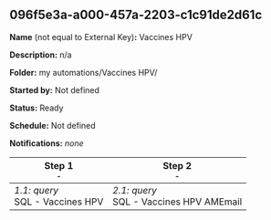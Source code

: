 ## 096f5e3a-a000-457a-2203-c1c91de2d61c

**Name** (not equal to External Key)**:** Vaccines HPV

**Description:** n/a

**Folder:** my automations/Vaccines HPV/

**Started by:** Not defined

**Status:** Ready

**Schedule:** Not defined

**Notifications:** _none_


| Step 1<br>_<small>-</small>_ | Step 2<br>_<small>-</small>_ |
| --- | --- |
| _1.1: query_<br>SQL - Vaccines HPV | _2.1: query_<br>SQL - Vaccines HPV AMEmail |
